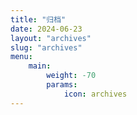 ```yaml
---
title: "归档"
date: 2024-06-23
layout: "archives"
slug: "archives"
menu:
    main:
        weight: -70
        params: 
            icon: archives
---
```


